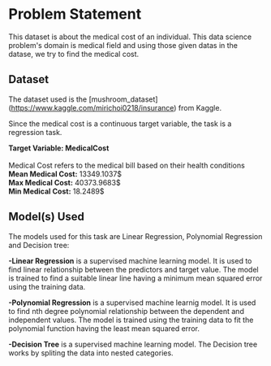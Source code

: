 # Problem Statement 
This dataset is about the medical cost of an individual. This data science problem's domain is medical field and using those given datas in the datase, we try to find the medical cost. 


## Dataset

The dataset used is the [mushroom_dataset] (https://www.kaggle.com/mirichoi0218/insurance) from Kaggle.

Since the medical cost is a continuous target variable, the task is a regression task.

**Target Variable: MedicalCost**
<br>
<br>
Medical Cost refers to the medical bill based on their health conditions
<br>
**Mean Medical Cost:** 13349.1037$
<br>
**Max Medical Cost:** 40373.9683$ 
<br>
**Min Medical Cost:** 18.2489$ 


## Model(s) Used

The models used for this task are Linear Regression, Polynomial Regression and Decision tree: 

**-Linear Regression** is a supervised machine learning model. It is used to find linear relationship between the predictors and target value. The model is trained to find a suitable linear line having a minimum mean squared error using the training data. 

**-Polynomial Regression** is a supervised machine learnig model. It is used to find nth degree polynomial relationship between the dependent and independent values. The model is trained using the training data to fit the polynomial function having the least mean squared error.

**-Decision Tree** is a supervised machine learning model. The Decision tree works by spliting the data into nested categories.
